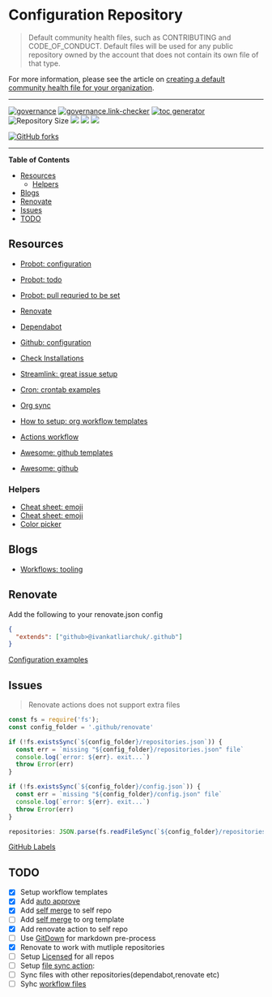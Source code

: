 
# Configuration Repository

> Default community health files, such as CONTRIBUTING and CODE_OF_CONDUCT. Default files will be used for any public repository owned by the account that does not contain its own file of that type.

For more information, please see the article on [creating a default community health file for your organization](https://help.github.com/en/articles/creating-a-default-community-health-file-for-your-organization).

---

[![governance][governance-badge]][governance-action]
[![governance.link-checker][governance.link-checker.badge]][governance.link-checker.status]
[![toc generator][toc-badge]][toc-action]
![Repository Size](https://img.shields.io/github/repo-size/ivankatliarchuk/.github)
![](https://img.shields.io/github/commit-activity/m/ivankatliarchuk/.github)
![](https://img.shields.io/github/last-commit/ivankatliarchuk/.github)
[![](https://img.shields.io/github/license/ivankatliarchuk/.github)](https://github.com/ivankatliarchuk/.github/LICENCE)

[![GitHub forks][forks.badge]][forks.url]

---

<!-- START doctoc generated TOC please keep comment here to allow auto update -->
<!-- DON'T EDIT THIS SECTION, INSTEAD RE-RUN doctoc TO UPDATE -->
**Table of Contents**

- [Resources](#resources)
  - [Helpers](#helpers)
- [Blogs](#blogs)
- [Renovate](#renovate)
- [Issues](#issues)
- [TODO](#todo)

<!-- END doctoc generated TOC please keep comment here to allow auto update -->

## Resources

- [Probot: configuration](https://github.com/probot/probot-config)
- [Probot: todo](https://github.com/settings/installations/15936645)
- [Probot: pull requried to be set](https://wei.github.io/pull/)
- [Renovate](https://renovate.whitesourcesoftware.com)
- [Dependabot](https://dependabot.com/)
- [Github: configuration][1]

- [Check Installations](https://github.com/settings/installations)

- [Streamlink: great issue setup](https://github.com/streamlink/streamlink/issues/new/choose)
- [Cron: crontab examples](https://crontab.guru)

- [Org sync](https://github.com/marketplace/actions/github-organization-sync-er)
- [How to setup: org workflow templates][how-to-org-template]
- [Actions workflow](https://github.com/actions/starter-workflows)

- [Awesome: github templates](https://github.com/devspace/awesome-github-templates)
- [Awesome: github](https://github.com/phillipadsmith/awesome-github)

### Helpers

- [Cheat sheet: emoji](https://github.com/ikatyang/emoji-cheat-sheet)
- [Cheat sheet: emoji](https://gist.github.com/rxaviers/7360908)
- [Color picker](https://imagecolorpicker.com/color-code/9ca49e)

## Blogs

- [Workflows: tooling](https://github.com/anna-money/workflow-tools)

## Renovate

Add the following to your renovate.json config

```json
{
  "extends": ["github>@ivankatliarchuk/.github"]
}
```

[Configuration examples](https://github.com/ng-easy/renovate-config)

## Issues

> Renovate actions does not support extra files

```js
const fs = require('fs');
const config_folder = '.github/renovate'

if (!fs.existsSync(`${config_folder}/repositories.json`)) {
  const err = `missing "${config_folder}/repositories.json" file`
  console.log(`error: ${err}. exit...`)
  throw Error(err)
}

if (!fs.existsSync(`${config_folder}/config.json`)) {
  const err = `missing "${config_folder}/config.json" file`
  console.log(`error: ${err}. exit...`)
  throw Error(err)
}

repositories: JSON.parse(fs.readFileSync(`${config_folder}/repositories.json`), 'utf8'),
```

[GitHub Labels](https://github.com/ivankatliarchuk/.github/labels)

## TODO

- [X] Setup workflow templates
- [X] Add [auto approve][auto-approve]
- [X] Add [self merge][self-merge] to self repo
- [ ] Add [self merge][self-merge] to org template
- [X] Add renovate action to self repo
- [ ] Use [GitDown](https://github.com/gajus/gitdown) for markdown pre-process
- [X] Renovate to work with mutliple repositories
- [ ] Setup [Licensed](https://github.com/github/licensed) for all repos
- [ ] Setup [file sync action][file-sync-aciton]:
- [ ] Sync files with other repositories(dependabot,renovate etc)
- [ ] Syhc [workflow files](https://github.com/varunsridharan/action-github-workflow-sync)

<!-- resources -->
[1]: https://docs.github.com/en/communities/setting-up-your-project-for-healthy-contributions/creating-a-default-community-health-file
[governance-badge]: https://github.com/ivankatliarchuk/.github/actions/workflows/governance-bot.yml/badge.svg
[governance-action]: https://github.com/ivankatliarchuk/.github/actions/workflows/governance-bot.yml
[toc-badge]: https://github.com/ivankatliarchuk/.github/actions/workflows/toc.yml/badge.svg
[toc-action]: https://github.com/ivankatliarchuk/.github/actions/workflows/toc.yml
[sync-badge]: https://github.com/ivankatliarchuk/.github/actions/workflows/fork-sync.yml/badge.svg
[sync-action]: https://github.com/ivankatliarchuk/.github/actions/workflows/fork-sync.yml
[auto-approve]: https://github.com/search?o=desc&q=hmarr%2Fauto-approve-action+path%3A.github%2Fworkflows+language%3AYAML&s=&type=Code
[self-merge]: https://github.com/search?o=desc&q=orta%2Fcode-owner-self-merge+path%3A.github%2Fworkflows+language%3AYAML&s=&type=Code
[how-to-org-template]: https://docs.github.com/en/actions/learn-github-actions/sharing-workflows-with-your-organization
[file-sync-aciton]: https://github.com/marketplace/actions/file-sync
[governance.link-checker.badge]: https://github.com/ivankatliarchuk/.github/actions/workflows/governance.links-checker.yml/badge.svg
[governance.link-checker.status]: https://github.com/ivankatliarchuk/.github/actions/workflows/governance.links-checker.yml
[forks.badge]: https://img.shields.io/github/forks/ivankatliarchuk/.github.svg?style=social&label=Fork
[forks.url]: https://github.com/ivankatliarchuk/.github/network/members
[dependabot.docs]: https://docs.github.com/en/code-security/supply-chain-security/configuration-options-for-dependency-updates#about-the-dependabotyml-file
